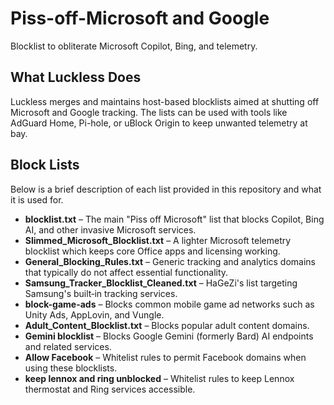 # Piss-off-Microsoft and Google
Blocklist to obliterate Microsoft Copilot, Bing, and telemetry.

## What Luckless Does
Luckless merges and maintains host-based blocklists aimed at shutting off Microsoft and Google tracking. The lists can be used with tools like AdGuard Home, Pi-hole, or uBlock Origin to keep unwanted telemetry at bay.

## Block Lists

Below is a brief description of each list provided in this repository and what it is used for.

- **blocklist.txt** – The main "Piss off Microsoft" list that blocks Copilot, Bing AI, and other invasive Microsoft services.
- **Slimmed_Microsoft_Blocklist.txt** – A lighter Microsoft telemetry blocklist which keeps core Office apps and licensing working.
- **General_Blocking_Rules.txt** – Generic tracking and analytics domains that typically do not affect essential functionality.
- **Samsung_Tracker_Blocklist_Cleaned.txt** – HaGeZi's list targeting Samsung's built‑in tracking services.
- **block-game-ads** – Blocks common mobile game ad networks such as Unity Ads, AppLovin, and Vungle.
- **Adult_Content_Blocklist.txt** – Blocks popular adult content domains.
- **Gemini blocklist** – Blocks Google Gemini (formerly Bard) AI endpoints and related services.
- **Allow Facebook** – Whitelist rules to permit Facebook domains when using these blocklists.
- **keep lennox and ring unblocked** – Whitelist rules to keep Lennox thermostat and Ring services accessible.
